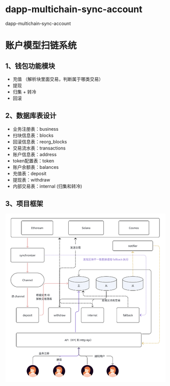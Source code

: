# dapp-multichain-sync-account
dapp-multichain-sync-account

# 账户模型扫链系统

## 1、钱包功能模块
- 充值 （解析块里面交易，判断属于哪类交易）
- 提现
- 归集 + 转冷
- 回滚

## 2、数据库表设计
- 业务注册表：business
- 扫块信息表：blocks
- 回滚信息表：reorg_blocks
- 交易流水表：transactions
- 账户信息表：address
- token配置表：token
- 账户余额表：balances
- 充值表：deposit
- 提现表：withdraw
- 内部交易表：internal (归集和转冷)

## 3、项目框架

![at.png](asset/at.png)
